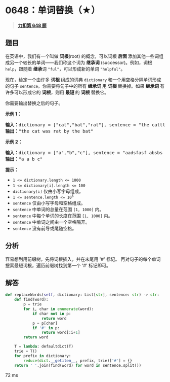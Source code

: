 # 0648：单词替换（★）


> <u>**[力扣第 648 题](https://leetcode.cn/problems/replace-words/)**</u>

## 题目

<p>在英语中，我们有一个叫做 <strong>词根</strong>(root) 的概念，可以词根 <strong>后面 </strong>添加其他一些词组成另一个较长的单词——我们称这个词为 <strong>继承词</strong> (successor)。例如，词根 <code>help</code>，跟随着 <strong>继承</strong>词 <code>"ful"</code>，可以形成新的单词 <code>"helpful"</code>。</p>

<p>现在，给定一个由许多 <strong>词根 </strong>组成的词典 <code>dictionary</code> 和一个用空格分隔单词形成的句子 <code>sentence</code>。你需要将句子中的所有 <strong>继承词 </strong>用 <strong>词根 </strong>替换掉。如果 <strong>继承词 </strong>有许多可以形成它的 <strong>词根</strong>，则用 <strong>最短 </strong>的 <strong>词根</strong> 替换它。</p>

<p>你需要输出替换之后的句子。</p>



<p><strong>示例 1：</strong></p>

<pre>
<strong>输入：</strong>dictionary = ["cat","bat","rat"], sentence = "the cattle was rattled by the battery"
<strong>输出：</strong>"the cat was rat by the bat"
</pre>

<p><strong>示例 2：</strong></p>

<pre>
<strong>输入：</strong>dictionary = ["a","b","c"], sentence = "aadsfasf absbs bbab cadsfafs"
<strong>输出：</strong>"a a b c"
</pre>



<p><strong>提示：</strong></p>

<ul>
<li><code>1 &lt;= dictionary.length &lt;= 1000</code></li>
<li><code>1 &lt;= dictionary[i].length &lt;= 100</code></li>
<li><code>dictionary[i]</code> 仅由小写字母组成。</li>
<li><code>1 &lt;= sentence.length &lt;= 10<sup>6</sup></code></li>
<li><code>sentence</code> 仅由小写字母和空格组成。</li>
<li><code>sentence</code> 中单词的总量在范围 <code>[1, 1000]</code> 内。</li>
<li><code>sentence</code> 中每个单词的长度在范围 <code>[1, 1000]</code> 内。</li>
<li><code>sentence</code> 中单词之间由一个空格隔开。</li>
<li><code>sentence</code> 没有前导或尾随空格。</li>
</ul>




## 分析

容易想到用前缀树，先将词根插入，并在末尾用 '#' 标记。
再对句子的每个单词搜索最短词根，遍历前缀树找到第一个 '#' 标记即可。

## 解答

```python
def replaceWords(self, dictionary: List[str], sentence: str) -> str:
    def find(word):
        p = trie
        for i, char in enumerate(word):
            if char not in p:
                return word
            p = p[char]
            if '#' in p:
                return word[:i+1]
        return word

    T = lambda: defaultdict(T)
    trie = T()
    for prefix in dictionary:
        reduce(dict.__getitem__, prefix, trie)['#'] = {}
    return ' '.join(find(word) for word in sentence.split())
```

72 ms

